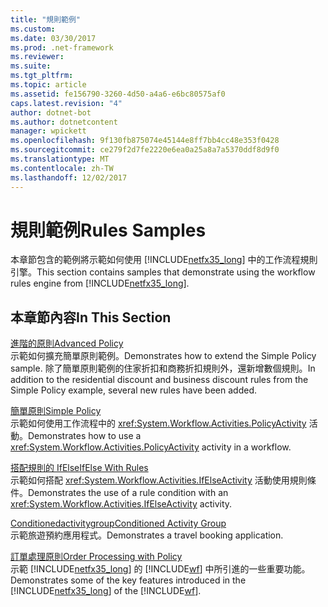 ```yaml
---
title: "規則範例"
ms.custom: 
ms.date: 03/30/2017
ms.prod: .net-framework
ms.reviewer: 
ms.suite: 
ms.tgt_pltfrm: 
ms.topic: article
ms.assetid: fe156790-3260-4d50-a4a6-e6bc80575af0
caps.latest.revision: "4"
author: dotnet-bot
ms.author: dotnetcontent
manager: wpickett
ms.openlocfilehash: 9f130fb875074e45144e8ff7bb4cc48e353f0428
ms.sourcegitcommit: ce279f2d7fe2220e6ea0a25a8a7a5370ddf8d9f0
ms.translationtype: MT
ms.contentlocale: zh-TW
ms.lasthandoff: 12/02/2017
---
```

# <a name="rules-samples"></a><span data-ttu-id="246d1-102">規則範例</span><span class="sxs-lookup"><span data-stu-id="246d1-102">Rules Samples</span></span>
<span data-ttu-id="246d1-103">本章節包含的範例將示範如何使用 [!INCLUDE[netfx35_long](../../../../includes/netfx35-long-md.md)] 中的工作流程規則引擎。</span><span class="sxs-lookup"><span data-stu-id="246d1-103">This section contains samples that demonstrate using the workflow rules engine from [!INCLUDE[netfx35_long](../../../../includes/netfx35-long-md.md)].</span></span>  
  
## <a name="in-this-section"></a><span data-ttu-id="246d1-104">本章節內容</span><span class="sxs-lookup"><span data-stu-id="246d1-104">In This Section</span></span>  
 [<span data-ttu-id="246d1-105">進階的原則</span><span class="sxs-lookup"><span data-stu-id="246d1-105">Advanced Policy</span></span>](../../../../docs/framework/windows-workflow-foundation/samples/advanced-policy.md)  
 <span data-ttu-id="246d1-106">示範如何擴充簡單原則範例。</span><span class="sxs-lookup"><span data-stu-id="246d1-106">Demonstrates how to extend the Simple Policy sample.</span></span> <span data-ttu-id="246d1-107">除了簡單原則範例的住家折扣和商務折扣規則外，還新增數個規則。</span><span class="sxs-lookup"><span data-stu-id="246d1-107">In addition to the residential discount and business discount rules from the Simple Policy example, several new rules have been added.</span></span>  
  
 [<span data-ttu-id="246d1-108">簡單原則</span><span class="sxs-lookup"><span data-stu-id="246d1-108">Simple Policy</span></span>](../../../../docs/framework/windows-workflow-foundation/samples/simple-policy.md)  
 <span data-ttu-id="246d1-109">示範如何使用工作流程中的 <xref:System.Workflow.Activities.PolicyActivity> 活動。</span><span class="sxs-lookup"><span data-stu-id="246d1-109">Demonstrates how to use a <xref:System.Workflow.Activities.PolicyActivity> activity in a workflow.</span></span>  
  
 [<span data-ttu-id="246d1-110">搭配規則的 IfElse</span><span class="sxs-lookup"><span data-stu-id="246d1-110">IfElse With Rules</span></span>](../../../../docs/framework/windows-workflow-foundation/samples/ifelse-with-rules.md)  
 <span data-ttu-id="246d1-111">示範如何搭配 <xref:System.Workflow.Activities.IfElseActivity> 活動使用規則條件。</span><span class="sxs-lookup"><span data-stu-id="246d1-111">Demonstrates the use of a rule condition with an <xref:System.Workflow.Activities.IfElseActivity> activity.</span></span>  
  
 [<span data-ttu-id="246d1-112">Conditionedactivitygroup</span><span class="sxs-lookup"><span data-stu-id="246d1-112">Conditioned Activity Group</span></span>](../../../../docs/framework/windows-workflow-foundation/samples/conditioned-activity-group.md)  
 <span data-ttu-id="246d1-113">示範旅遊預約應用程式。</span><span class="sxs-lookup"><span data-stu-id="246d1-113">Demonstrates a travel booking application.</span></span>  
  
 [<span data-ttu-id="246d1-114">訂單處理原則</span><span class="sxs-lookup"><span data-stu-id="246d1-114">Order Processing with Policy</span></span>](../../../../docs/framework/windows-workflow-foundation/samples/order-processing-with-policy.md)  
 <span data-ttu-id="246d1-115">示範 [!INCLUDE[netfx35_long](../../../../includes/netfx35-long-md.md)] 的 [!INCLUDE[wf](../../../../includes/wf-md.md)] 中所引進的一些重要功能。</span><span class="sxs-lookup"><span data-stu-id="246d1-115">Demonstrates some of the key features introduced in the [!INCLUDE[netfx35_long](../../../../includes/netfx35-long-md.md)] of the [!INCLUDE[wf](../../../../includes/wf-md.md)].</span></span>

